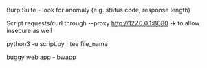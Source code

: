 Burp Suite - look for anomaly (e.g. status code, response length)

Script requests/curl through --proxy http://127.0.0.1:8080 -k to allow insecure as well

python3 -u script.py | tee file_name

buggy web app - bwapp







